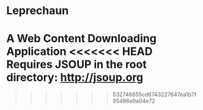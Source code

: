 Leprechaun
==========

A Web Content Downloading Application
<<<<<<< HEAD
Requires JSOUP in the root directory:
http://jsoup.org
=======
>>>>>>> 532746655cd6743227647ea1b7f95486e9a04e72
